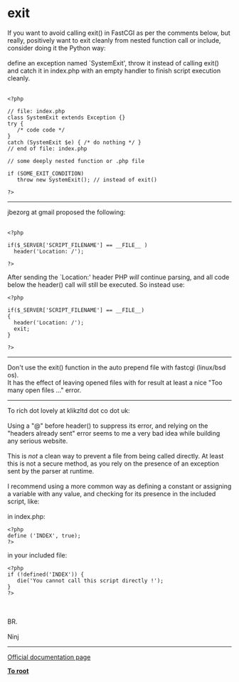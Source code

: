 # exit



If you want to avoid calling exit() in FastCGI as per the comments below, but really, positively want to exit cleanly from nested function call or include, consider doing it the Python way:<br><br>define an exception named `SystemExit&apos;, throw it instead of calling exit() and catch it in index.php with an empty handler to finish script execution cleanly.<br><br>

```
<?php

// file: index.php
class SystemExit extends Exception {}
try {
   /* code code */
}
catch (SystemExit $e) { /* do nothing */ }
// end of file: index.php

// some deeply nested function or .php file    

if (SOME_EXIT_CONDITION)
   throw new SystemExit(); // instead of exit()

?>
```
  

---

jbezorg at gmail proposed the following:<br><br>

```
<?php

if($_SERVER['SCRIPT_FILENAME'] == __FILE__ )
  header('Location: /');

?>
```


After sending the `Location:' header PHP _will_ continue parsing, and all code below the header() call will still be executed.  So instead use:



```
<?php

if($_SERVER['SCRIPT_FILENAME'] == __FILE__)
{
  header('Location: /');
  exit;
}

?>
```
  

---

Don&apos;t use the  exit() function in the auto prepend file with fastcgi (linux/bsd os).<br>It has the effect of leaving opened files with for result at least a nice  "Too many open files  ..." error.  

---

To rich dot lovely at klikzltd dot co dot uk:<br><br>Using a "@" before header() to suppress its error, and relying on the "headers already sent" error seems to me a very bad idea while building any serious website.<br><br>This is *not* a clean way to prevent a file from being called directly. At least this is not a secure method, as you rely on the presence of an exception sent by the parser at runtime.<br><br>I recommend using a more common way as defining a constant or assigning a variable with any value, and checking for its presence in the included script, like:<br><br>in index.php:<br>

```
<?php
define ('INDEX', true);
?>
```


in your included file:


```
<?php
if (!defined('INDEX')) {
   die('You cannot call this script directly !');
}
?>
```
<br><br>BR.<br><br>Ninj  

---

[Official documentation page](https://www.php.net/manual/en/function.exit.php)

**[To root](/README.md)**